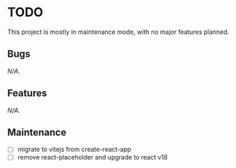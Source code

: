 # TODO

This project is mostly in maintenance mode, with no major features planned.

## Bugs

_N/A._

## Features

_N/A._

## Maintenance

- [ ] migrate to vitejs from create-react-app
- [ ] remove react-placeholder and upgrade to react v18
